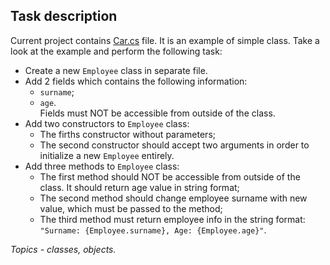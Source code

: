 ## Task description ##

Current project contains [Car.cs](ClassesAndObjectsTask/Car.cs) file. It is an example of simple class. Take a look at the example and perform the following task:
- Create a new `Employee` class in separate file.
- Add 2 fields which contains the following information:
    - `surname`;
    - `age`.    
    Fields must NOT be accessible from outside of the class.  
- Add two constructors to `Employee` class:
    - The firths constructor without parameters;
    - The second constructor should accept two arguments in order to initialize a new `Employee` entirely.  
- Add three methods to `Employee` class:
    - The first method should NOT be accessible from outside of the class. It should return age value in string format;
    - The second method should change employee surname with new value, which must be passed to the method;
    - The third method must return employee info in the string format: `"Surname: {Employee.surname}, Age: {Employee.age}"`.

*Topics - classes, objects.*
